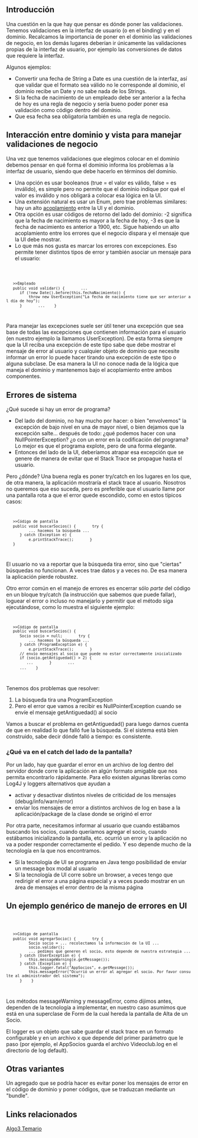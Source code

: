 Introducción
------------

Una cuestión en la que hay que pensar es dónde poner las validaciones. Tenemos validaciones en la interfaz de usuario (o en el binding) y en el dominio. Recalcamos la importancia de poner en el dominio las validaciones de negocio, en los demás lugares deberían ir únicamente las validaciones propias de la interfaz de usuario, por ejemplo las conversiones de datos que requiere la interfaz.

Algunos ejemplos:

-   Convertir una fecha de String a Date es una cuestión de la interfaz, así que validar que el formato sea válido no le corresponde al dominio, el dominio recibe un Date y no sabe nada de los Strings.
-   Si la fecha de nacimiento de un empleado debe ser anterior a la fecha de hoy es una regla de negocio y sería bueno poder poner esa validación como código dentro del dominio.
-   Que esa fecha sea obligatoria también es una regla de negocio.

Interacción entre dominio y vista para manejar validaciones de negocio
----------------------------------------------------------------------

Una vez que tenemos validaciones que elegimos colocar en el dominio debemos pensar en qué forma el dominio informa los problemas a la interfaz de usuario, siendo que debe hacerlo en términos del dominio.

-   Una opción es usar booleanos (true = el valor es válido, false = es inválido), es simple pero no permite que el dominio indique por qué el valor es inválido y nos obligará a colocar esa lógica en la UI.
-   Una extensión natural es usar un Enum, pero trae problemas similares: hay un alto [acoplamiento](conceptos-basicos-del-diseno-acoplamiento.md) entre la UI y el dominio.
-   Otra opción es usar códigos de retorno del lado del dominio: -2 significa que la fecha de nacimiento es mayor a la fecha de hoy, -3 es que la fecha de nacimiento es anterior a 1900, etc. Sigue habiendo un alto acoplamiento entre los errores que el negocio dispara y el mensaje que la UI debe mostrar.
-   Lo que más nos gusta es marcar los errores con excepciones. Eso permite tener distintos tipos de error y también asociar un mensaje para el usuario:

<code>

`   >>Empleado`
`   public void validar() {`
`      ...`
`      if (!new Date().before(this.fechaNacimiento)) {`
`          throw new UserException("La fecha de nacimiento tiene que ser anterior al día de hoy");`
`      }`
`      ...`
`   }`

</code>

Para manejar las excepciones suele ser útil tener una excepción que sea base de todas las excepciones que contienen información para el usuario (en nuestro ejemplo la llamamos UserException). De esta forma siempre que la UI reciba una excepción de este tipo sabe que debe mostrar el mensaje de error al usuario y cualquier objeto de dominio que necesite informar un error lo puede hacer tirando una excepción de este tipo o alguna subclase. De esa manera la UI no conoce nada de la lógica que maneja el dominio y mantenemos bajo el acoplamiento entre ambos componentes.

Errores de sistema
------------------

¿Qué sucede si hay un error de programa?

-   Del lado del dominio, no hay mucho por hacer: o bien "envolvemos" la excepción de bajo nivel en una de mayor nivel, o bien dejamos que la excepción salte... después de todo: ¿qué podemos hacer con una NullPointerException? ¿o con un error en la codificación del programa? Lo mejor es que el programa explote, pero de una forma elegante.
-   Entonces del lado de la UI, deberíamos atrapar esa excepción que se genere de manera de evitar que el Stack Trace se propague hasta el usuario.

Pero ¿dónde? Una buena regla es poner try/catch en los lugares en los que, de otra manera, la aplicación mostraría el stack trace al usuario. Nosotros no queremos que eso suceda, pero es preferible que el usuario llame por una pantalla rota a que el error quede escondido, como en estos típicos casos: <code>

`   >>Código de pantalla`
`   public void buscarSocios() {`
`      try {`
`          ... hacemos la búsqueda ...`
`      } catch (Exception e) {`
`          e.printStackTrace();`
`      }`
`   }`

</code> El usuario no va a reportar que la búsqueda tira error, sino que "ciertas" búsquedas no funcionan. A veces trae datos y a veces no. De esa manera la aplicación pierde robustez.

Otro error común en el manejo de errores es encerrar sólo *parte* del código en un bloque try/catch (la instrucción que sabemos que puede fallar), loguear el error o incluso no manejarlo y permitir que el método siga ejecutándose, como lo muestra el siguiente ejemplo: <code>

`   >>Código de pantalla`
`   public void buscarSocios() {`
`      Socio socio = null;`
`      try {`
`          ... hacemos la búsqueda ...`
`      } catch (ProgramException e) {`
`          e.printStackTrace();`
`      }`
`      // envío mensajes al socio que puede no estar correctamente inicializado`
`      if (socio.getAntiguedad() > 2) {`
`         ...`
`      }`
`      ...`
`      ...`
`   }`

</code> Tenemos dos problemas que resolver:

1.  La búsqueda tira una ProgramException
2.  Pero el error que vamos a recibir es NullPointerException cuando se envíe el mensaje getAntiguedad() al socio

Vamos a buscar el problema en getAntiguedad() para luego darnos cuenta de que en realidad lo que falló fue la búsqueda. Si el sistema está bien construido, sabe decir dónde falló a tiempo: es consistente.

### ¿Qué va en el catch del lado de la pantalla?

Por un lado, hay que guardar el error en un archivo de log dentro del servidor donde corre la aplicación en algún formato amigable que nos permita encontrarlo rápidamente. Para ello existen algunas librerías como Log4J y loggers alternativos que ayudan a

-   activar y desactivar distintos niveles de criticidad de los mensajes (debug/info/warn/error)
-   enviar los mensajes de error a distintos archivos de log en base a la aplicación/package de la clase donde se originó el error

Por otra parte, necesitamos informar al usuario que cuando estábamos buscando los socios, cuando queríamos agregar el socio, cuando estábamos inicializando la pantalla, etc. ocurrió un error y la aplicación no va a poder responder correctamente el pedido. Y eso depende mucho de la tecnología en la que nos encontramos.

-   Si la tecnología de UI se programa en Java tengo posibilidad de enviar un message box modal al usuario
-   Si la tecnología de UI corre sobre un browser, a veces tengo que redirigir el error a una página especial y a veces puedo mostrar en un área de mensajes el error dentro de la misma página

Un ejemplo genérico de manejo de errores en UI
----------------------------------------------

<code>

`   >>Código de pantalla`
`   public void agregarSocio() {`
`      try {`
`          Socio socio = ... recolectamos la información de la UI ...`
`          socio.validar();`
`          ... pedimos que generen el socio, esto depende de nuestra estrategia ...`
`      } catch (UserException e) {`
`          this.messageWarning(e.getMessage());`
`      } catch (Exception e) {`
`          this.logger.fatal("AppSocios", e.getMessage());`
`          this.messageError("Ocurrió un error al agregar el socio. Por favor consulte al administrador del sistema");`
`      }`
`   }`

</code> Los métodos messageWarning y messageError, como dijimos antes, dependen de la tecnología a implementar, en nuestro caso asumimos que está en una superclase de Form de la cual hereda la pantalla de Alta de un Socio.

El logger es un objeto que sabe guardar el stack trace en un formato configurable y en un archivo x que depende del primer parámetro que le paso (por ejemplo, el AppSocios guarda el archivo Videoclub.log en el directorio de log default).

Otras variantes
---------------

Un agregado que se podría hacer es evitar poner los mensajes de error en el código de dominio y poner códigos, que se traduzcan mediante un "bundle".

Links relacionados
------------------

[Algo3 Temario](algo3-temario.md)
